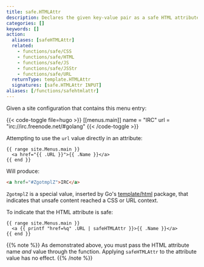 ```yaml
---
title: safe.HTMLAttr
description: Declares the given key-value pair as a safe HTML attribute.
categories: []
keywords: []
action:
  aliases: [safeHTMLAttr]
  related:
    - functions/safe/CSS
    - functions/safe/HTML
    - functions/safe/JS
    - functions/safe/JSStr
    - functions/safe/URL
  returnType: template.HTMLAttr
  signatures: [safe.HTMLAttr INPUT]
aliases: [/functions/safehtmlattr]
---
```


Given a site configuration that contains this menu entry:

{{< code-toggle file=hugo >}}
[[menus.main]]
  name = "IRC"
  url = "irc://irc.freenode.net/#golang"
{{< /code-toggle >}}

Attempting to use the `url` value directly in an attribute:

```go-html-template
{{ range site.Menus.main }}
  <a href="{{ .URL }}">{{ .Name }}</a>
{{ end }}
```

Will produce:

```html
<a href="#ZgotmplZ">IRC</a>
```

`ZgotmplZ` is a special value, inserted by Go's [template/html] package, that indicates that unsafe content reached a CSS or URL context.

To indicate that the HTML attribute is safe:

```go-html-template
{{ range site.Menus.main }}
  <a {{ printf "href=%q" .URL | safeHTMLAttr }}>{{ .Name }}</a>
{{ end }}
```

{{% note %}}
As demonstrated above, you must pass the HTML attribute name _and_ value through the function. Applying `safeHTMLAttr` to the attribute value has no effect.
{{% /note %}}

[template/html]: https://pkg.go.dev/html/template
